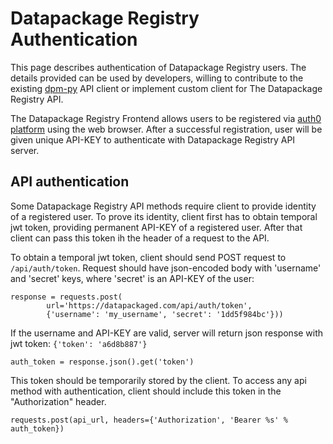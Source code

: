 # Datapackage Registry Authentication

This page describes authentication of Datapackage Registry users. The details provided can be used by developers, willing to contribute to the existing [dpm-py](https://github.com/frictionlessdata/dpm-py) API client or implement custom client for The Datapackage Registry API.

The Datapackage Registry Frontend allows users to be registered via [auth0 platform](https://auth0.com/) using the web browser. After a successful registration, user will be given unique API-KEY to authenticate with Datapackage Registry API server.

## API authentication

Some Datapackage Registry API methods require client to provide identity of a registered user. To prove its identity, client first has to obtain temporal jwt token, providing permanent API-KEY of a registered user. After that client can pass this token ih the header of a request to the API.

To obtain a temporal jwt token, client should send POST request to `/api/auth/token`. Request should have json-encoded body with 'username' and 'secret' keys, where 'secret' is an API-KEY of the user:

```
response = requests.post(
        url='https://datapackaged.com/api/auth/token',
        {'username': 'my_username', 'secret': '1dd5f984bc'}))
```

If the username and API-KEY are valid, server will return json response with jwt token: `{'token': 'a6d8b887'}`

```
auth_token = response.json().get('token')
```

This token should be temporarily stored by the client. To access any api method with authentication, client should include this token in the "Authorization" header.

```
requests.post(api_url, headers={'Authorization', 'Bearer %s' % auth_token})
```
